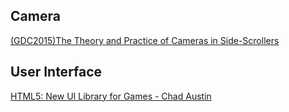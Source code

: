 
## Camera
[(GDC2015)The Theory and Practice of Cameras in Side-Scrollers](https://docs.google.com/document/d/1iNSQIyNpVGHeak6isbP6AHdHD50gs8MNXF1GCf08efg/pub?embedded=true#h.kskmkvkk89rz)

## User Interface
[HTML5: New UI Library for Games - Chad Austin](http://www.slideshare.net/chadaustin/html5-new-ui-library-for-games-chad-austin)
